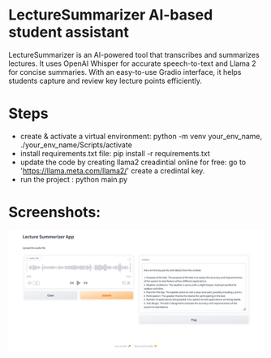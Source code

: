 # LectureSummarizer AI-based student assistant
LectureSummarizer is an AI-powered tool that transcribes and summarizes lectures. It uses OpenAI Whisper for accurate speech-to-text and Llama 2 for concise summaries. With an easy-to-use Gradio interface, it helps students capture and review key lecture points efficiently.

# Steps
- create & activate a virtual environment: python -m venv your_env_name, ./your_env_name/Scripts/activate 
- install requirements.txt file: pip install -r requirements.txt
- update the code by creating llama2 creadintial online for free: go to 'https://llama.meta.com/llama2/' create a credintal key.
- run the project : python main.py

# Screenshots:
![Screenshot of the project](screenshot.png)
